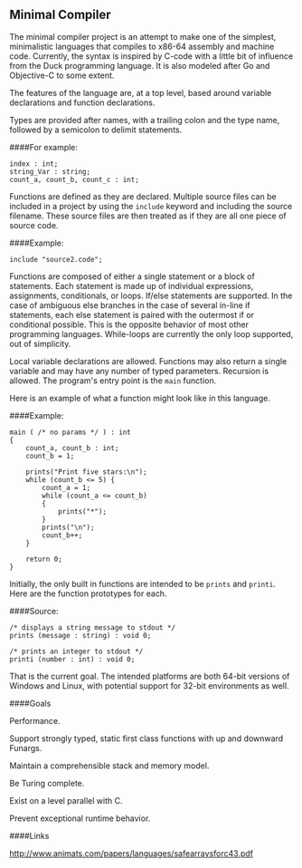 ## Minimal Compiler

The minimal compiler project is an attempt to make one of the simplest, 
minimalistic languages that compiles to x86-64 assembly and machine code. Currently, the syntax is inspired by C-code with a little bit of influence from the Duck programming language. It is also modeled after Go and Objective-C to some extent. 

The features of the language are, at a top level, based around variable 
declarations and function declarations.

Types are provided after names, with a trailing colon and the type name, 
followed by a semicolon to delimit statements.

####For example:

```
index : int;
string_Var : string;
count_a, count_b, count_c : int;
```

Functions are defined as they are declared. Multiple source files can be included in a project by using the `include` keyword and including the source filename. These source files are then treated as if they are all one piece of source code.

####Example:

```
include "source2.code";
```

Functions are composed of either a single statement or a block of statements. Each statement is made up of individual expressions, assignments, conditionals, or loops. If/else statements are supported. In the case of ambiguous else branches in the case of several in-line if statements, each else statement is paired with the outermost if or conditional possible. This is the opposite behavior of most other programming languages. While-loops are currently the only loop supported, out of simplicity.

Local variable declarations are allowed. Functions may also return a single variable and may have any number of typed parameters. Recursion is allowed. The program's entry point is the `main` function.

Here is an example of what a function might look like in this language.

####Example:
```
main ( /* no params */ ) : int
{
    count_a, count_b : int;
    count_b = 1;

    prints("Print five stars:\n");
    while (count_b <= 5) {
        count_a = 1;
        while (count_a <= count_b)
        {
            prints("*");
        }
        prints("\n");
        count_b++;
    }

    return 0;
}
```

Initially, the only built in functions are intended to be `prints` and `printi`. Here are the function prototypes for each.

####Source:

```
/* displays a string message to stdout */
prints (message : string) : void 0;
```

```
/* prints an integer to stdout */
printi (number : int) : void 0;
```

That is the current goal. The intended platforms are both 64-bit versions of Windows and Linux, with potential support for 32-bit environments as well.

####Goals

Performance.

Support strongly typed, static first class functions with up and downward Funargs.

Maintain a comprehensible stack and memory model.

Be Turing complete.

Exist on a level parallel with C.

Prevent exceptional runtime behavior.

####Links

http://www.animats.com/papers/languages/safearraysforc43.pdf
